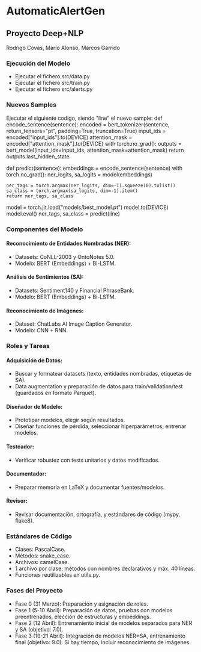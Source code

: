 # AutomaticAlertGen

## Proyecto Deep+NLP 
Rodrigo Covas, Mario Alonso, Marcos Garrido 

### Ejecución del Modelo
- Ejecutar el fichero src/data.py
- Ejecutar el fichero src/train.py
- Ejecutar el fichero src/alerts.py

### Nuevos Samples
Ejecutar el siguiente codigo, siendo "line" el nuevo sample:
def encode_sentence(sentence):
    encoded = bert_tokenizer(sentence, return_tensors="pt", padding=True, truncation=True)
    input_ids = encoded["input_ids"].to(DEVICE)
    attention_mask = encoded["attention_mask"].to(DEVICE)
    with torch.no_grad():
        outputs = bert_model(input_ids=input_ids, attention_mask=attention_mask)
    return outputs.last_hidden_state

def predict(sentence):
    embeddings = encode_sentence(sentence)
    with torch.no_grad():
        ner_logits, sa_logits = model(embeddings)
    
    ner_tags = torch.argmax(ner_logits, dim=-1).squeeze(0).tolist()
    sa_class = torch.argmax(sa_logits, dim=-1).item()
    return ner_tags, sa_class
    
model = torch.jit.load("models/best_model.pt")
model.to(DEVICE)
model.eval()
ner_tags, sa_class = predict(line)
  
### Componentes del Modelo 
#### Reconocimiento de Entidades Nombradas (NER): 
- Datasets: CoNLL-2003 y OntoNotes 5.0. 
- Modelo: BERT (Embeddings) + Bi-LSTM. 

#### Análisis de Sentimientos (SA): 
- Datasets: Sentiment140 y Financial PhraseBank. 
- Modelo: BERT (Embeddings) + Bi-LSTM. 

#### Reconocimiento de Imágenes: 
- Dataset: ChatLabs AI Image Caption Generator. 
- Modelo: CNN + RNN.
  
### Roles y Tareas 
#### Adquisición de Datos: 
- Buscar y formatear datasets (texto, entidades nombradas, etiquetas de SA). 
- Data augmentation y preparación de datos para train/validation/test (guardados en formato Parquet). 
#### Diseñador de Modelo: 
- Prototipar modelos, elegir según resultados. 
- Diseñar funciones de pérdida, seleccionar hiperparámetros, entrenar modelos. 

#### Testeador: 
- Verificar robustez con tests unitarios y datos modificados. 

#### Documentador: 
- Preparar memoria en LaTeX y documentar fuentes/modelos. 

#### Revisor: 
- Revisar documentación, ortografía, y estándares de código (mypy, flake8). 

### Estándares de Código 
- Clases: PascalCase. 
- Métodos: snake_case. 
- Archivos: camelCase. 
- 1 archivo por clase; métodos con nombres declarativos y máx. 40 líneas. 
- Funciones reutilizables en utils.py. 

### Fases del Proyecto 
- Fase 0 (31 Marzo): Preparación y asignación de roles. 
- Fase 1 (5-10 Abril): Preparación de datos, pruebas con modelos preentrenados, elección de estructuras y embeddings. 
- Fase 2 (12 Abril): Entrenamiento inicial de modelos separados para NER y SA (objetivo: 7.0). 
- Fase 3 (19-21 Abril): Integración de modelos NER+SA, entrenamiento final (objetivo: 9.0). Si hay tiempo, incluir reconocimiento de imágenes. 
